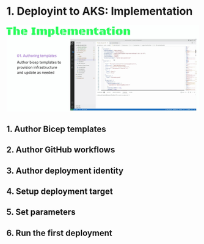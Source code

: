 # 1. Deployint to AKS: Implementation 


<a href="https://www.youtube.com/watch?v=s6sJ0cZUlV8" target="_blank"><img src="../images/infra-implementation.jpg" alt="Ep.1: Infrastructure" /></a>

## 1. Author Bicep templates
## 2. Author GitHub workflows
## 3. Author deployment identity
## 4. Setup deployment target
## 5. Set parameters
## 6. Run the first deployment
